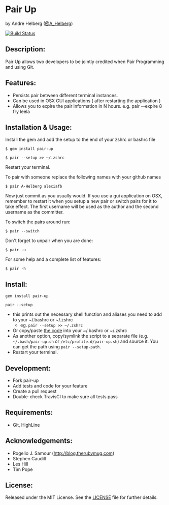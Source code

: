 Pair Up
=====
by Andre Helberg ([@A_Helberg](http://twitter.com/a_helberg))

[![Build Status](https://travis-ci.org/A-Helberg/pair-up.svg)](https://travis-ci.org/A-Helberg/pair-up)

Description:
-----------

Pair Up allows two developers to be jointly credited when Pair Programming and using Git.

Features:
--------

* Persists pair between different terminal instances.
* Can be used in OSX GUI applications ( after restarting the application )
* Allows you to expire the pair information in N hours. e.g. pair --expire 8 fry leela

Installation & Usage:
----------
Install the gem and add the setup to the end of your zshrc or bashrc file
```shell
$ gem install pair-up 
```

```shell
$ pair --setup >> ~/.zshrc
```

Restart your terminal.

To pair with someone replace the following names with your github names
```shell
$ pair A-Helberg aleciafb
```

Now just commit as you usually would. If you use a gui application on OSX, remember to restart it when you setup a new pair or switch pairs for it to take effect. The first username will be used as the author and the second username as the committer.

 To switch the pairs around run:
``` shell
$ pair --switch
```

Don't forget to unpair when you are done:
``` shell
$ pair -u
```

For some help and a complete list of features:
```shell
$ pair -h
```

Install:
-------

``` shell
gem install pair-up
```

``` shell
pair --setup 
```

* this prints out the necessary shell function and aliases you need to add to your ~/.bashrc or ~/.zshrc
  - eg. `pair --setup >> ~/.zshrc`
* Or copy/paste [the code](lib/pair-up/pair-up.sh) into your ~/.bashrc or ~/.zshrc
* As another option, copy/symlink the script to a separate file (e.g. `~/.bash/pair-up.sh` or `/etc/profile.d/pair-up.sh`) and source it. You can get the path using `pair --setup-path`.
* Restart your terminal.

Development:
-----------

* Fork pair-up
* Add tests and code for your feature
* Create a pull request
* Double-check TravisCI to make sure all tests pass

Requirements:
------------

* Git, HighLine

Acknowledgements:
----------------

* Rogelio J. Samour (http://blog.therubymug.com)
* Stephen Caudill
* Les Hill
* Tim Pope

License:
-------
Released under the MIT License.  See the [LICENSE][license] file for further details.

[license]: https://github.com/A-Helberg/pair-up/blob/master/LICENSE.md

